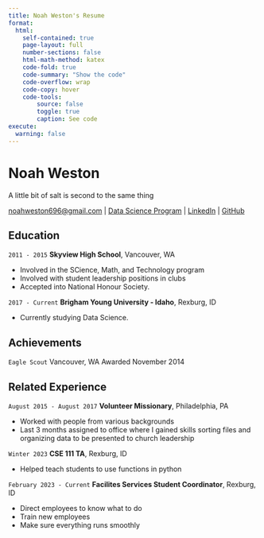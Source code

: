 ```yaml
---
title: Noah Weston's Resume
format:
  html:
    self-contained: true
    page-layout: full
    number-sections: false
    html-math-method: katex
    code-fold: true
    code-summary: "Show the code"
    code-overflow: wrap
    code-copy: hover
    code-tools:
        source: false
        toggle: true
        caption: See code
execute: 
  warning: false
---
```

# Noah Weston
A little bit of salt is second to the same thing

<div id="webaddress">
<a href="noahweston696@gmail.com">noahweston696@gmail.com</a>
| <a href="https://byuidatascience.github.io/development.html">Data Science Program</a>
| <a href="www.linkedin.com/in/noah-weston-360403153">LinkedIn</a>
| <a href="https://github.com/byuids-resumes">GitHub</a>
</div>

<!-- https://www.monique.tech/the-art-of-markdown -->

## Education

`2011 - 2015`
__Skyview High School__, Vancouver, WA

- Involved in the SCience, Math, and Technology program 
- Involved with student leadership positions in clubs 
- Accepted into National Honour Society.

`2017 - Current`
__Brigham Young University - Idaho__, Rexburg, ID

- Currently studying Data Science.

## Achievements

`Eagle Scout` Vancouver, WA
Awarded November 2014

## Related Experience

`August 2015 - August 2017`
__Volunteer Missionary__, Philadelphia, PA
- Worked with people from various backgrounds
- Last 3 months assigned to office where I gained skills sorting files and organizing data to be presented to church leadership

`Winter 2023`
__CSE 111 TA__, Rexburg, ID
- Helped teach students to use functions in python

`February 2023 - Current`
__Facilites Services Student Coordinator__, Rexburg, ID
- Direct employees to know what to do
- Train new employees
- Make sure everything runs smoothly


<!-- ### Footer

Last updated: December 2023 -->


